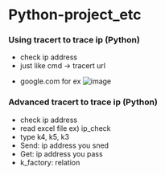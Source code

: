 # Python-project_etc

### Using tracert to trace ip (Python)
- check ip address
- just like cmd -> tracert url 
* google.com for ex
![image](https://user-images.githubusercontent.com/50603209/133537586-9310a400-54ec-4615-a8c2-43e568aaebf5.png)

### Advanced tracert to trace ip (Python)
- check ip address
- read excel file ex) ip_check
- type k4, k5, k3
- Send: ip address you sned
- Get: ip address you pass
- k_factory: relation

